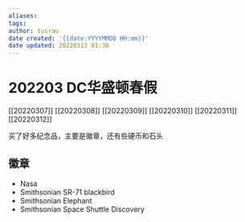```yaml
---
aliases: 
tags:
author: tusrau
date created: '{{date:YYYYMMDD HH:mm}}'
date updated: 20220313 01:36
---
```


# 202203 DC华盛顿春假

[[20220307]]
[[20220308]]
[[20220309]]
[[20220310]]
[[20220311]]
[[20220312]]

买了好多纪念品，主要是徽章，还有些硬币和石头
## 徽章
- Nasa
- Smithsonian SR-71 blackbird
- Smithsonian Elephant
- Smithsonian Space Shuttle Discovery